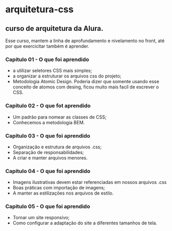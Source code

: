 # arquitetura-css
## curso de arquitetura da Alura. 
Esse curso, mantem a linha de aprofundamento e nivelamento no front, até por que exercicitar também é aprender.
### Capitulo 01 - O que foi aprendido
- a utilizar seletores CSS mais simples;
- a organizar a estruturar os arquivos css do projeto;
- Metodologia Atomic Design. 
Poderia dizer que somente usando esse conceito de atomos com desing, ficou muito mais facíl de escrever o CSS.
### Capitulo 02 - O que fot aprendido 
- Um padrão para nomear as classes de CSS;
- Conhecemos a metodologia BEM.
### Capitulo 03 - O que foi aprendido
- Organização e estrutura de arquivos .css;
- Separação de responsabilidades;
- A criar e manter arquivos menores.
### Capitulo 04 - O que foi aprendido
- Imagens ilustrativas devem estar referenciadas em nossos arquivos .css
- Boas práticas com importação de imagens;
- A manter as estilizações nos arquivos de estilo.
### Capitulo 05 - O que foi aprendido
- Tornar um site responsivo;
- Como configurar a adaptação do site a diferentes tamanhos de tela.
